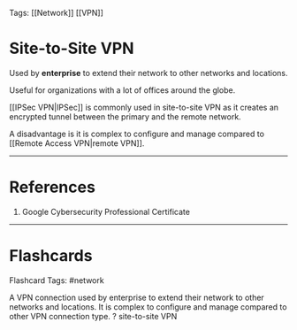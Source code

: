 Tags: [[Network]] [[VPN]]
# Site-to-Site VPN

Used by **enterprise** to extend their network to other networks and locations.

Useful for organizations with a lot of offices around the globe.

[[IPSec VPN|IPSec]] is commonly used in site-to-site VPN as it creates an encrypted tunnel between the primary and the remote network.

A disadvantage is it is complex to configure and manage compared to [[Remote Access VPN|remote VPN]].

---
# References

1. Google Cybersecurity Professional Certificate

---
# Flashcards

Flashcard Tags: #network 

A VPN connection used by enterprise to extend their network to other networks and locations. It is complex to configure and manage compared to other VPN connection type.
?
site-to-site VPN
